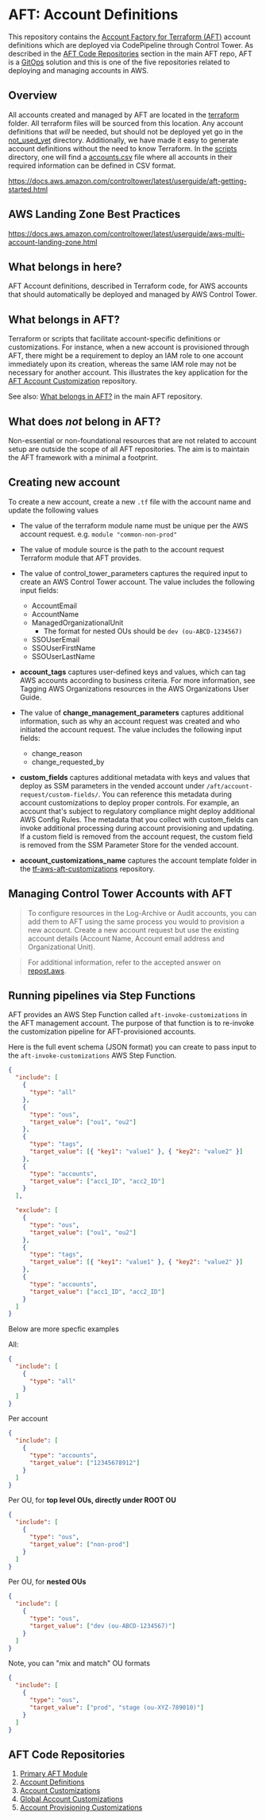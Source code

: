 # AFT: Account Definitions

This repository contains the [Account Factory for Terraform (AFT)](https://docs.aws.amazon.com/controltower/latest/userguide/aft-overview.html) account definitions which are deployed via CodePipeline through Control Tower. As described in the [AFT Code Repositories](https://github.com/clearscale/tf-aws-aft?tab=readme-ov-file#aft-code-repositories) section in the main AFT repo, AFT is a [GitOps](https://en.wikipedia.org/wiki/DevOps#:~:text=referenced%20as%20examples.-,GitOps,rolled%20back%20using%20version%2Dcontrolling.) solution and this is one of the five repositories related to deploying and managing accounts in AWS.

## Overview

All accounts created and managed by AFT are located in the [terraform](./terraform/) folder. All terraform files will be sourced from this location. Any account definitions that *will* be needed, but should not be deployed yet go in the [not_used_yet](./not_used_yet/) directory. Additionally, we have made it easy to generate account definitions without the need to know Terraform. In the [scripts](./scripts/) directory, one will find a [accounts.csv](./scripts/accounts.csv) file where all accounts in their required information can be defined in CSV format.

https://docs.aws.amazon.com/controltower/latest/userguide/aft-getting-started.html

## AWS Landing Zone Best Practices

https://docs.aws.amazon.com/controltower/latest/userguide/aws-multi-account-landing-zone.html

## What belongs in here?

AFT Account definitions, described in Terraform code, for AWS accounts that should automatically be deployed and managed by AWS Control Tower.

## What belongs in AFT?

Terraform or scripts that facilitate account-specific definitions or customizations. For instance, when a new account is provisioned through AFT, there might be a requirement to deploy an IAM role to one account immediately upon its creation, whereas the same IAM role may not be necessary for another account. This illustrates the key application for the [AFT Account Customization](https://github.com/clearscale/tf-aws-aft-customization-account) repository.

See also: [What belongs in AFT?](https://github.com/clearscale/tf-aws-aft?tab=readme-ov-file#what-belongs-in-aft) in the main AFT repository.

## What does *not* belong in AFT?

Non-essential or non-foundational resources that are not related to account setup are outside the scope of all AFT repositories. The aim is to maintain the AFT framework with a minimal a footprint.

## Creating new account

To create a new account, create a new `.tf` file with the account name and update the following values

- The value of the terraform module name must be unique per the AWS account request.
  e.g. `module "common-non-prod"`

- The value of module source is the path to the account request Terraform module that AFT provides.

- The value of control_tower_parameters captures the required input to create an AWS Control Tower account. The value includes the following input fields:

  - AccountEmail
  - AccountName
  - ManagedOrganizationalUnit
    - The format for nested OUs should be `dev (ou-ABCD-1234567)`
  - SSOUserEmail
  - SSOUserFirstName
  - SSOUserLastName

- **account_tags** captures user-defined keys and values, which can tag AWS accounts according to business criteria. For more information, see Tagging AWS Organizations resources in the AWS Organizations User Guide.

- The value of **change_management_parameters** captures additional information, such as why an account request was created and who initiated the account request. The value includes the following input fields:

  - change_reason
  - change_requested_by

- **custom_fields** captures additional metadata with keys and values that deploy as SSM parameters in the vended account under `/aft/account-request/custom-fields/`. You can reference this metadata during account customizations to deploy proper controls. For example, an account that's subject to regulatory compliance might deploy additional AWS Config Rules. The metadata that you collect with custom_fields can invoke additional processing during account provisioning and updating. If a custom field is removed from the account request, the custom field is removed from the SSM Parameter Store for the vended account.

- **account_customizations_name** captures the account template folder in the [tf-aws-aft-customizations](https://github.com/clearscale/tf-aws-aft-customization-account) repository.

## Managing Control Tower Accounts with AFT

> To configure resources in the Log-Archive or Audit accounts, you can add them to AFT using the same process you would to provision a new account. Create a new account request but use the existing account details (Account Name, Account email address and Organizational Unit).

> For additional information, refer to the accepted answer on [repost.aws](https://repost.aws/questions/QUGzXTnakbS_CFfJIf14giuw/control-tower-automation#ANCWgF8LyuSTy9wUrIGpeNEA).

## Running pipelines via Step Functions

AFT provides an AWS Step Function called `aft-invoke-customizations` in the AFT management account. The purpose of that function is to re-invoke the customization pipeline for AFT-provisioned accounts.

Here is the full event schema (JSON format) you can create to pass input to the `aft-invoke-customizations` AWS Step Function.

```json
{
  "include": [
    {
      "type": "all"
    },
    {
      "type": "ous",
      "target_value": ["ou1", "ou2"]
    },
    {
      "type": "tags",
      "target_value": [{ "key1": "value1" }, { "key2": "value2" }]
    },
    {
      "type": "accounts",
      "target_value": ["acc1_ID", "acc2_ID"]
    }
  ],

  "exclude": [
    {
      "type": "ous",
      "target_value": ["ou1", "ou2"]
    },
    {
      "type": "tags",
      "target_value": [{ "key1": "value1" }, { "key2": "value2" }]
    },
    {
      "type": "accounts",
      "target_value": ["acc1_ID", "acc2_ID"]
    }
  ]
}
```

Below are more specfic examples

All:

```json
{
  "include": [
    {
      "type": "all"
    }
  ]
}
```

Per account

```json
{
  "include": [
    {
      "type": "accounts",
      "target_value": ["12345678912"]
    }
  ]
}
```

Per OU, for **top level OUs, directly under ROOT OU**

```json
{
  "include": [
    {
      "type": "ous",
      "target_value": ["non-prod"]
    }
  ]
}
```

Per OU, for **nested OUs**

```json
{
  "include": [
    {
      "type": "ous",
      "target_value": ["dev (ou-ABCD-1234567)"]
    }
  ]
}
```

Note, you can "mix and match" OU formats

```json
{
  "include": [
    {
      "type": "ous",
      "target_value": ["prod", "stage (ou-XYZ-789010)"]
    }
  ]
}
```

## AFT Code Repositories

1. [Primary AFT Module](https://github.com/clearscale/tf-aws-aft)
2. [Account Definitions](https://github.com/clearscale/tf-aws-aft-accounts)
3. [Account Customizations](https://github.com/clearscale/tf-aws-aft-customization-account)
4. [Global Account Customizations](https://github.com/clearscale/tf-aws-aft-customization-global)
5. [Account Provisioning Customizations](https://github.com/clearscale/tf-aws-aft-customization-account-provisioning)